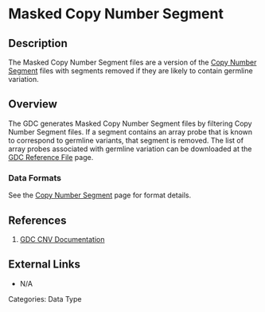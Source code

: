 # Masked Copy Number Segment #
## Description ##

The Masked Copy Number Segment files are a version of the [Copy Number Segment](LINK) files with segments removed if they are likely to contain germline variation.   

## Overview ##

The GDC generates Masked Copy Number Segment files by filtering Copy Number Segment files. If a segment contains an array probe that is known to correspond to germline variants, that segment is removed. The list of array probes associated with germline variation can be downloaded at the [GDC Reference File](https://gdc.cancer.gov/about-data/data-harmonization-and-generation/gdc-reference-files) page.

### Data Formats ###

See the [Copy Number Segment](LINK) page for format details.

## References ##
1. [GDC CNV Documentation](https://docs.gdc.cancer.gov/Data/Bioinformatics_Pipelines/CNV_Pipeline/)

## External Links ##
* N/A

Categories: Data Type
